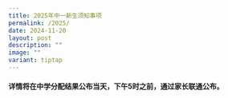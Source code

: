 ```yaml
---
title: 2025年中一新生须知事项
permalink: /2025/
date: 2024-11-20
layout: post
description: ""
image: ""
variant: tiptap
---
```

<h4>详情将在中学分配结果公布当天，下午5时之前，通过家长联通公布。</h4>
<p></p>